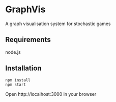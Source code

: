 # GraphVis
A graph visualisation system for stochastic games

## Requirements
node.js

## Installation
```
npm install
npm start
```
Open http://localhost:3000 in your browser
